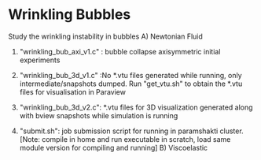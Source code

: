 # Wrinkling Bubbles
Study the wrinkling instability in bubbles
A) Newtonian Fluid
1. "wrinkling_bub_axi_v1.c" : bubble collapse axisymmetric initial experiments
2. "wrinkling_bub_3d_v1.c" :No *.vtu files generated while running, only intermediate/snapshots dumped. Run "get_vtu.sh" to obtain the *.vtu files for visualisation in Paraview
3. "wrinkling_bub_3d_v2.c": *.vtu files for 3D visualization generated along with bview snapshots while simulation is running

4. "submit.sh": job submission script for running in paramshakti cluster. [Note: compile in home and run executable in scratch, load same module version for compiling and running]
B) Viscoelastic 



